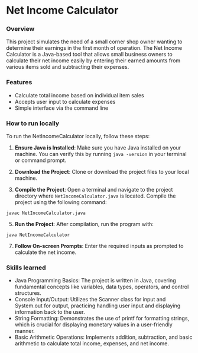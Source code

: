 # Net Income Calculator

### Overview
This project simulates the need of a small corner shop owner wanting to determine their earnings in the first month of operation. The Net Income Calculator is a Java-based tool that allows small business owners to calculate their net income easily by entering their earned amounts from various items sold and subtracting their expenses.

### Features
- Calculate total income based on individual item sales
- Accepts user input to calculate expenses
- Simple interface via the command line


### How to run locally
To run the NetIncomeCalculator locally, follow these steps:

1. **Ensure Java is Installed**: Make sure you have Java installed on your machine. You can verify this by running `java -version` in your terminal or command prompt.

2. **Download the Project**: Clone or download the project files to your local machine.

3. **Compile the Project**: Open a terminal and navigate to the project directory where `NetIncomeCalculator.java` is located. Compile the project using the following command:
```
javac NetIncomeCalculator.java
````
5. **Run the Project**: After compilation, run the program with:
```
java NetIncomeCalculator
```
7. **Follow On-screen Prompts**: Enter the required inputs as prompted to calculate the net income.





### Skills learned
- Java Programming Basics: The project is written in Java, covering fundamental concepts like variables, data types, operators, and control structures.
- Console Input/Output: Utilizes the Scanner class for input and System.out for output, practicing handling user input and displaying information back to the user.
- String Formatting: Demonstrates the use of printf for formatting strings, which is crucial for displaying monetary values in a user-friendly manner.
- Basic Arithmetic Operations: Implements addition, subtraction, and basic arithmetic to calculate total income, expenses, and net income.
